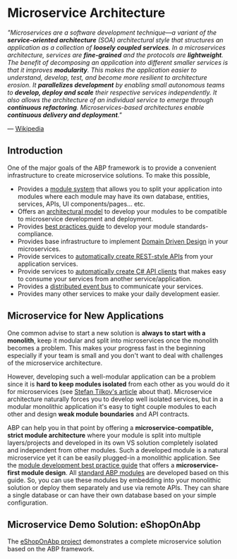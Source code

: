 # Microservice Architecture

*"Microservices are a software development technique—a variant of the **service-oriented architecture** (SOA) architectural style that structures an application as a collection of **loosely coupled services**. In a microservices architecture, services are **fine-grained** and the protocols are **lightweight**. The benefit of decomposing an application into different smaller services is that it improves **modularity**. This makes the application easier to understand, develop, test, and become more resilient to architecture erosion. It **parallelizes development** by enabling small autonomous teams to **develop, deploy and scale** their respective services independently. It also allows the architecture of an individual service to emerge through **continuous refactoring**. Microservices-based architectures enable **continuous delivery and deployment**."*

— [Wikipedia](https://en.wikipedia.org/wiki/Microservices)

## Introduction

One of the major goals of the ABP framework is to provide a convenient infrastructure to create microservice solutions. To make this possible,

* Provides a [module system](../modularity/basics.md) that allows you to split your application into modules where each module may have its own database, entities, services, APIs, UI components/pages... etc.
* Offers an [architectural model](../best-practices/module-architecture.md) to develop your modules to be compatible to microservice development and deployment.
* Provides [best practices guide](../best-practices/index.md) to develop your module standards-compliance.
* Provides base infrastructure to implement [Domain Driven Design](../domain-driven-design/index.md) in your microservices.
* Provide services to [automatically create REST-style APIs](../../api-development/auto-controllers.md) from your application services.
* Provide services to [automatically create C# API clients](../../api-development/dynamic-csharp-clients.md) that makes easy to consume your services from another service/application.
* Provides a [distributed event bus](../../infrastructure/event-bus/index.md) to communicate your services.
* Provides many other services to make your daily development easier.

## Microservice for New Applications

One common advise to start a new solution is **always to start with a monolith**, keep it modular and split into microservices once the monolith becomes a problem. This makes your progress fast in the beginning especially if your team is small and you don't want to deal with challenges of the microservice architecture. 

However, developing such a well-modular application can be a problem since it is **hard to keep modules isolated** from each other as you would do it for microservices (see [Stefan Tilkov's article](https://martinfowler.com/articles/dont-start-monolith.html) about that). Microservice architecture naturally forces you to develop well isolated services, but in a modular monolithic application it's easy to tight couple modules to each other and design **weak module boundaries** and API contracts.

ABP can help you in that point by offering a **microservice-compatible, strict module architecture** where your module is split into multiple layers/projects and developed in its own VS solution completely isolated and independent from other modules. Such a developed module is a natural microservice yet it can be easily plugged-in a monolithic application. See the [module development best practice guide](../best-practices/index.md) that offers a **microservice-first module design**. All [standard ABP modules](https://github.com/abpframework/abp/tree/master/modules) are developed based on this guide. So, you can use these modules by embedding into your monolithic solution or deploy them separately and use via remote APIs. They can share a single database or can have their own database based on your simple configuration.

## Microservice Demo Solution: eShopOnAbp

The [eShopOnAbp project](https://github.com/abpframework/eShopOnAbp) demonstrates a complete microservice solution based on the ABP framework.
